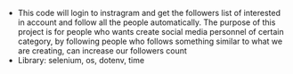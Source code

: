 <ul>
  <li>This code will login to instragram and get the followers list of interested in account and follow all the people automatically. The purpose of this project is for people
  who wants create social media personnel of certain category, by following people who follows something similar to what we are creating, can increase our followers count</li>
  <li>Library: selenium, os, dotenv, time</li>
</ul>
